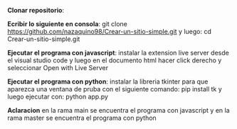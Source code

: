 **Clonar repositorio**:

**Ecribir lo siguiente en consola**: git clone https://github.com/nazaquino98/Crear-un-sitio-simple.git y luego: cd Crear-un-sitio-simple.git

**Ejecutar el programa con javascript**: instalar la extension live server desde el visual studio code y luego en el documento html hacer click derecho y seleccionar Open with Live Server

**Ejecutar el programa con python**: instalar la libreria tkinter para que aparezca una ventana de pruba con el siguiente comando: pip install tk y luego ejecutar con: python app.py

**Aclaracion**
en la rama main se encuentra el programa con javascript y en la rama master se encuentra el programa con python



